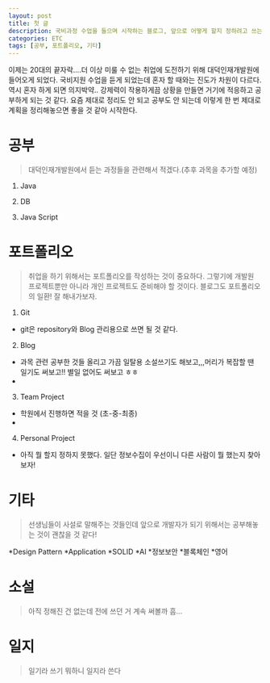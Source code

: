 ```yaml
---
layout: post
title: 첫 글
description: 국비과정 수업을 들으며 시작하는 블로그, 앞으로 어떻게 할지 정하려고 쓰는 글
categories: ETC
tags: [공부, 포트폴리오, 기타]
---
```


이제는 20대의 끝자락....더 이상 미룰 수 없는 취업에 도전하기 위해 대덕인재개발원에 들어오게 되었다. 국비지원 수업을 듣게 되었는데 혼자 할 때와는 진도가 차원이 다르다. 역시 혼자 하게 되면 의지박약.. 강제력이 작용하게끔 상황을 만들면 거기에 적응하고 공부하게 되는 것 같다. 요즘 제대로 정리도 안 되고 공부도 안 되는데 이렇게 한 번 제대로 계획을 정리해놓으면 좋을 것 같아 시작한다.

# 공부
> 대덕인재개발원에서 듣는 과정들을 관련해서 적겠다.(추후 과목을 추가할 예정)

1. Java

2. DB

3. Java Script

# 포트폴리오
> 취업을 하기 위해서는 포트폴리오를 작성하는 것이 중요하다. 그렇기에 개발원 프로젝트뿐만 아니라 개인 프로젝트도 준비해야 할 것이다. 블로그도 포트폴리오의 일환! 잘 해내가보자.

1. Git
- git은 repository와 Blog 관리용으로 쓰면 될 것 같다.
 
2. Blog
- 과목 관련 공부한 것들 올리고 가끔 일탈용 소설쓰기도 해보고,,,머리가 복잡할 땐 일기도 써보고!! 별일 없어도 써보고 ㅎㅎ
- 
3. Team Project
- 학원에서 진행하면 적을 것 (초-중-최종)
- 
4. Personal Project 
- 아직 뭘 할지 정하지 못했다. 일단 정보수집이 우선이니 다른 사람이 뭘 했는지 찾아보자!



# 기타
> 선생님들이 사설로 말해주는 것들인데 앞으로 개발자가 되기 위해서는 공부해놓는 것이 괜찮을 것 같다!

*Design Pattern
*Application
*SOLID
*AI
*정보보안
*블록체인
*영어

# 소설
> 아직 정해진 건 없는데 전에 쓰던 거 계속 써볼까 흠...

# 일지
> 일기라 쓰기 뭐하니 일지라 쓴다 
